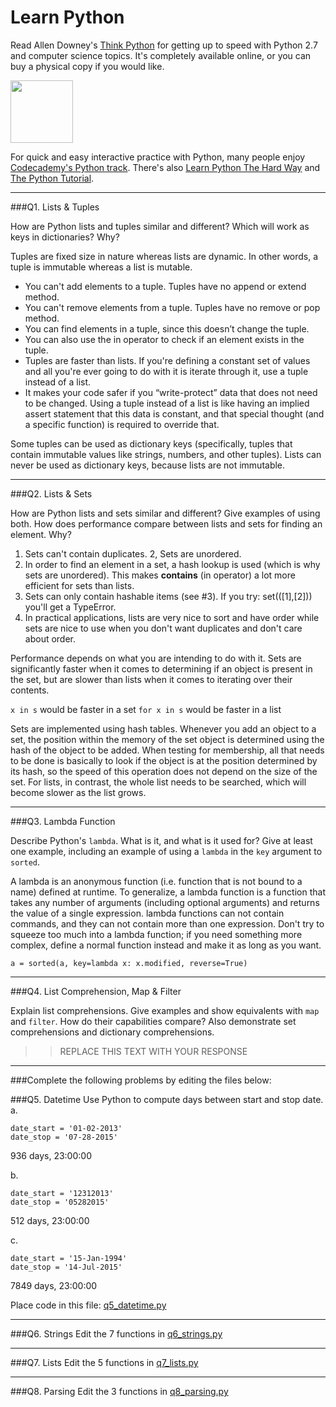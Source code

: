 # Learn Python

Read Allen Downey's [Think Python](http://www.greenteapress.com/thinkpython/) for getting up to speed with Python 2.7 and computer science topics. It's completely available online, or you can buy a physical copy if you would like.

<a href="http://www.greenteapress.com/thinkpython/"><img src="img/think_python.png" style="width: 100px;" target="_blank"></a>

For quick and easy interactive practice with Python, many people enjoy [Codecademy's Python track](http://www.codecademy.com/en/tracks/python). There's also [Learn Python The Hard Way](http://learnpythonthehardway.org/book/) and [The Python Tutorial](https://docs.python.org/2/tutorial/).

---

###Q1. Lists &amp; Tuples

How are Python lists and tuples similar and different? Which will work as keys in dictionaries? Why?

Tuples are fixed size in nature whereas lists are dynamic. In other words, a tuple is immutable whereas a list is mutable.

* You can't add elements to a tuple. Tuples have no append or extend method.
* You can't remove elements from a tuple. Tuples have no remove or pop method.
* You can find elements in a tuple, since this doesn’t change the tuple.
* You can also use the in operator to check if an element exists in the tuple.
* Tuples are faster than lists. If you're defining a constant set of values and all you're ever going to do with it is iterate through it, use a tuple instead of a list.
* It makes your code safer if you “write-protect” data that does not need to be changed. Using a tuple instead of a list is like having an implied assert statement that this data is constant, and that special thought (and a specific function) is required to override that.

Some tuples can be used as dictionary keys (specifically, tuples that contain immutable values like strings, numbers, and other tuples). Lists can never be used as dictionary keys, because lists are not immutable.

---

###Q2. Lists &amp; Sets

How are Python lists and sets similar and different? Give examples of using both. How does performance compare between lists and sets for finding an element. Why?

1. Sets can't contain duplicates.
2, Sets are unordered.
3. In order to find an element in a set, a hash lookup is used (which is why sets are unordered). This makes __contains__ (in operator) a lot more efficient for sets than lists.
4. Sets can only contain hashable items (see #3). If you try: set(([1],[2])) you'll get a TypeError.
5. In practical applications, lists are very nice to sort and have order while sets are nice to use when you don't want duplicates and don't care about order.

Performance depends on what you are intending to do with it. Sets are significantly faster when it comes to determining if an object is present in the set, but are slower than lists when it comes to iterating over their contents.

`x in s` would be faster in a set
`for x in s` would be faster in a list

Sets are implemented using hash tables. Whenever you add an object to a set, the position within the memory of the set object is determined using the hash of the object to be added. When testing for membership, all that needs to be done is basically to look if the object is at the position determined by its hash, so the speed of this operation does not depend on the size of the set. For lists, in contrast, the whole list needs to be searched, which will become slower as the list grows.


---

###Q3. Lambda Function

Describe Python's `lambda`. What is it, and what is it used for? Give at least one example, including an example of using a `lambda` in the `key` argument to `sorted`.

A lambda is an anonymous function (i.e. function that is not bound to a name) defined at runtime. To generalize, a lambda function is a function that takes any number of arguments (including optional arguments) and returns the value of a single expression. lambda functions can not contain commands, and they can not contain more than one expression. Don't try to squeeze too much into a lambda function; if you need something more complex, define a normal function instead and make it as long as you want.

`a = sorted(a, key=lambda x: x.modified, reverse=True)`

---

###Q4. List Comprehension, Map &amp; Filter

Explain list comprehensions. Give examples and show equivalents with `map` and `filter`. How do their capabilities compare? Also demonstrate set comprehensions and dictionary comprehensions.

>> REPLACE THIS TEXT WITH YOUR RESPONSE

---

###Complete the following problems by editing the files below:

###Q5. Datetime
Use Python to compute days between start and stop date.   
a.  

```
date_start = '01-02-2013'    
date_stop = '07-28-2015'
```

936 days, 23:00:00

b.  
```
date_start = '12312013'  
date_stop = '05282015'  
```

512 days, 23:00:00

c.  
```
date_start = '15-Jan-1994'      
date_stop = '14-Jul-2015'  
```

7849 days, 23:00:00

Place code in this file: [q5_datetime.py](python/q5_datetime.py)

---

###Q6. Strings
Edit the 7 functions in [q6_strings.py](python/q6_strings.py)

---

###Q7. Lists
Edit the 5 functions in [q7_lists.py](python/q7_lists.py)

---

###Q8. Parsing
Edit the 3 functions in [q8_parsing.py](python/q8_parsing.py)





